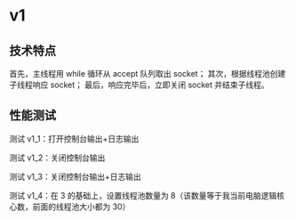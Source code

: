 # v1
## 技术特点
首先，主线程用 while 循环从 accept 队列取出 socket；
其次，根据线程池创建子线程响应 socket；
最后，响应完毕后，立即关闭 socket 并结束子线程。

## 性能测试
测试 v1_1：打开控制台输出+日志输出

测试 v1_2：关闭控制台输出

测试 v1_3：关闭控制台输出+日志输出

测试 v1_4：在 3 的基础上，设置线程池数量为 8（该数量等于我当前电脑逻辑核心数，前面的线程池大小都为 30）

